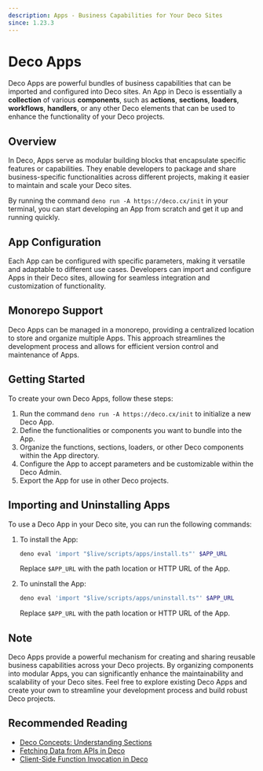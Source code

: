 ```yaml
---
description: Apps - Business Capabilities for Your Deco Sites
since: 1.23.3
---
```


# Deco Apps

Deco Apps are powerful bundles of business capabilities that can be imported and configured into Deco sites. An App in Deco is essentially a **collection** of various **components**, such as **actions**, **sections**, **loaders**, **workflows**, **handlers**, or any other Deco elements that can be used to enhance the functionality of your Deco projects.

## Overview

In Deco, Apps serve as modular building blocks that encapsulate specific features or capabilities. They enable developers to package and share business-specific functionalities across different projects, making it easier to maintain and scale your Deco sites.

By running the command `deno run -A https://deco.cx/init` in your terminal, you can start developing an App from scratch and get it up and running quickly.

## App Configuration

Each App can be configured with specific parameters, making it versatile and adaptable to different use cases. Developers can import and configure Apps in their Deco sites, allowing for seamless integration and customization of functionality.

## Monorepo Support

Deco Apps can be managed in a monorepo, providing a centralized location to store and organize multiple Apps. This approach streamlines the development process and allows for efficient version control and maintenance of Apps.

## Getting Started

To create your own Deco Apps, follow these steps:

1. Run the command `deno run -A https://deco.cx/init` to initialize a new Deco App.
2. Define the functionalities or components you want to bundle into the App.
3. Organize the functions, sections, loaders, or other Deco components within the App directory.
4. Configure the App to accept parameters and be customizable within the Deco Admin.
5. Export the App for use in other Deco projects.

## Importing and Uninstalling Apps

To use a Deco App in your Deco site, you can run the following commands:

1. To install the App:

   ```sh
   deno eval 'import "$live/scripts/apps/install.ts"' $APP_URL
   ```

   Replace `$APP_URL` with the path location or HTTP URL of the App.

2. To uninstall the App:

   ```sh
   deno eval 'import "$live/scripts/apps/uninstall.ts"' $APP_URL
   ```

   Replace `$APP_URL` with the path location or HTTP URL of the App.

## Note

Deco Apps provide a powerful mechanism for creating and sharing reusable business capabilities across your Deco projects. By organizing components into modular Apps, you can significantly enhance the maintainability and scalability of your Deco sites. Feel free to explore existing Deco Apps and create your own to streamline your development process and build robust Deco projects.

## Recommended Reading

- [Deco Concepts: Understanding Sections](/docs/en/concepts/section)
- [Fetching Data from APIs in Deco](/docs/en/developing/fetching-data)
- [Client-Side Function Invocation in Deco](/docs/en/developing/fetching-data-client)
